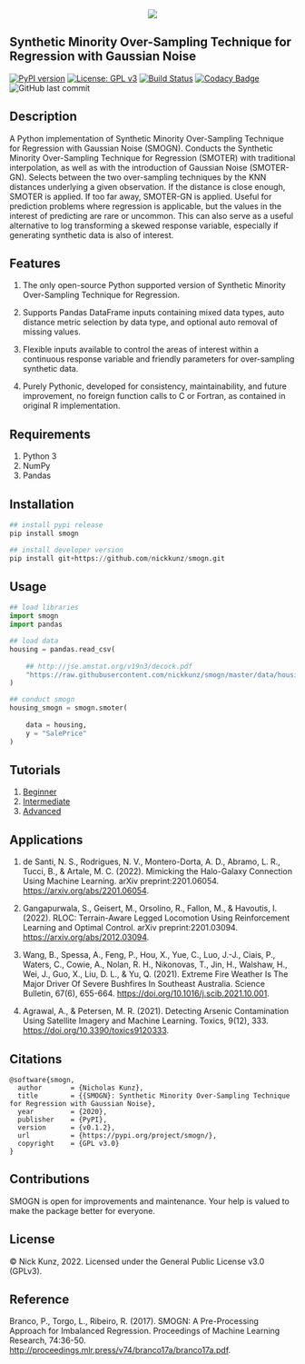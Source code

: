 <div align="center">
  <img src="https://github.com/nickkunz/smogn/blob/master/media/images/smogn_banner.png">
</div>


## Synthetic Minority Over-Sampling Technique for Regression with Gaussian Noise
[![PyPI version](https://badge.fury.io/py/smogn.svg)](https://badge.fury.io/py/smogn)
[![License: GPL v3](https://img.shields.io/badge/License-GPLv3-blue.svg)](https://www.gnu.org/licenses/gpl-3.0)
[![Build Status](https://travis-ci.com/nickkunz/smogn.svg?branch=master)](https://travis-ci.com/nickkunz/smogn)
[![Codacy Badge](https://api.codacy.com/project/badge/Grade/1bfe5a201f3b4a9787c6cf4b365736ed)](https://www.codacy.com/manual/nickkunz/smogn?utm_source=github.com&amp;utm_medium=referral&amp;utm_content=nickkunz/smogn&amp;utm_campaign=Badge_Grade)
![GitHub last commit](https://img.shields.io/github/last-commit/nickkunz/smogn)

## Description
A Python implementation of Synthetic Minority Over-Sampling Technique for Regression with Gaussian Noise (SMOGN). Conducts the Synthetic Minority Over-Sampling Technique for Regression (SMOTER) with traditional interpolation, as well as with the introduction of Gaussian Noise (SMOTER-GN). Selects between the two over-sampling techniques by the KNN distances underlying a given observation. If the distance is close enough, SMOTER is applied. If too far away, SMOTER-GN is applied. Useful for prediction problems where regression is applicable, but the values in the interest of predicting are rare or uncommon. This can also serve as a useful alternative to log transforming a skewed response variable, especially if generating synthetic data is also of interest.
<br>

## Features
1. The only open-source Python supported version of Synthetic Minority Over-Sampling Technique for Regression.

2. Supports Pandas DataFrame inputs containing mixed data types, auto distance metric selection by data type, and optional auto removal of missing values.

3. Flexible inputs available to control the areas of interest within a continuous response variable and friendly parameters for over-sampling synthetic data.

4. Purely Pythonic, developed for consistency, maintainability, and future improvement, no foreign function calls to C or Fortran, as contained in original R implementation.

## Requirements
1. Python 3
2. NumPy
3. Pandas

## Installation
```python
## install pypi release
pip install smogn

## install developer version
pip install git+https://github.com/nickkunz/smogn.git
```

## Usage
```python
## load libraries
import smogn
import pandas

## load data
housing = pandas.read_csv(
    
    ## http://jse.amstat.org/v19n3/decock.pdf
    "https://raw.githubusercontent.com/nickkunz/smogn/master/data/housing.csv"
)

## conduct smogn
housing_smogn = smogn.smoter(
    
    data = housing, 
    y = "SalePrice"
)
```

## Tutorials
1. [Beginner](https://github.com/nickkunz/smogn/blob/master/examples/smogn_example_1_beg.ipynb) <br>
2. [Intermediate](https://github.com/nickkunz/smogn/blob/master/examples/smogn_example_2_int.ipynb) <br>
3. [Advanced](https://github.com/nickkunz/smogn/blob/master/examples/smogn_example_3_adv.ipynb) <br>

## Applications
1. de Santi, N. S., Rodrigues, N. V., Montero-Dorta, A. D., Abramo, L. R., Tucci, B., & Artale, M. C. (2022). Mimicking the Halo-Galaxy Connection Using Machine Learning. arXiv preprint:2201.06054. https://arxiv.org/abs/2201.06054. 

2. Gangapurwala, S., Geisert, M., Orsolino, R., Fallon, M., & Havoutis, I. (2022). RLOC: Terrain-Aware Legged Locomotion Using Reinforcement Learning and Optimal Control. arXiv preprint:2201.03094. https://arxiv.org/abs/2012.03094.

3. Wang, B., Spessa, A., Feng, P., Hou, X., Yue, C., Luo, J.-J., Ciais, P., Waters, C., Cowie, A., Nolan, R. H., Nikonovas, T., Jin, H., Walshaw, H., Wei, J., Guo, X., Liu, D. L., & Yu, Q. (2021). Extreme Fire Weather Is The Major Driver Of Severe Bushfires In Southeast Australia. Science Bulletin, 67(6), 655-664. https://doi.org/10.1016/j.scib.2021.10.001. 

4. Agrawal, A., & Petersen, M. R. (2021). Detecting Arsenic Contamination Using Satellite Imagery and Machine Learning. Toxics, 9(12), 333. https://doi.org/10.3390/toxics9120333.

## Citations
```
@software{smogn,
  author       = {Nicholas Kunz},
  title        = {{SMOGN}: Synthetic Minority Over-Sampling Technique for Regression with Gaussian Noise},
  year         = {2020},
  publisher    = {PyPI},
  version      = {v0.1.2},
  url          = {https://pypi.org/project/smogn/},
  copyright    = {GPL v3.0}
}
```
## Contributions

SMOGN is open for improvements and maintenance. Your help is valued to make the package better for everyone.

## License

© Nick Kunz, 2022. Licensed under the General Public License v3.0 (GPLv3).

## Reference

Branco, P., Torgo, L., Ribeiro, R. (2017). SMOGN: A Pre-Processing Approach for Imbalanced Regression. Proceedings of Machine Learning Research, 74:36-50. http://proceedings.mlr.press/v74/branco17a/branco17a.pdf.
